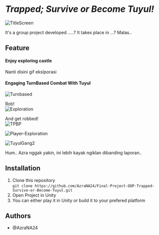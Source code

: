 # *Trapped; Survive or Become Tuyul!*
![TitleScreen](https://github.com/user-attachments/assets/17cad072-58c8-4fa4-9579-7e8621319ee0)

It's a group project developed .....? It takes place in ...? 
Malas..

## Feature
#### Enjoy exploring castle
Nanti disini gif ekslporasi

#### Engaging TurnBased Combat With Tuyul  
![Turnbased](https://github.com/user-attachments/assets/f01cb259-ff24-413f-b228-a877bbd011a4)


Rob!  
![Exploration](https://github.com/user-attachments/assets/72ceb77e-8539-4510-9d1d-d4a57007b54f)


And get robbed!   
![TPBP](https://github.com/user-attachments/assets/8b7d6db2-1af2-4b65-b959-e2b59023ed67)



![Player-Exploration](https://github.com/user-attachments/assets/1bbdfe35-3a7f-498d-bc40-b5b3909cd2c8)


![TuyulGang2](https://github.com/user-attachments/assets/54db6d3f-e4ef-4999-8983-3180d37b82de)



Hum.. Azra nggak yakin, ini lebih kayak ngiklan dibanding laporan..

## **Installation**
1. Clone this repository  
    `git clone https://github.com/AzraNA24/Final-Project-OOP-Trapped-Survive-or-Become-Tuyul.git`
2. Open Project in Unity
3. You can either play it in Unity or build it to your prefered platform
   
## **Authors**
* @AzraNA24
